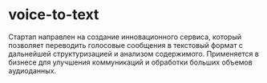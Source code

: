 # voice-to-text
Стартап направлен на создание инновационного сервиса, который позволяет переводить голосовые сообщения в текстовый формат с дальнейшей структуризацией и анализом содержимого. Применяется в бизнесе для улучшения коммуникаций и обработки больших объемов аудиоданных.
